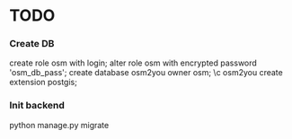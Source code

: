 # TODO
### Create DB

create role osm with login;
alter role osm with encrypted password 'osm_db_pass';
create database osm2you owner osm;
\c osm2you 
create extension postgis;

### Init backend
python manage.py migrate